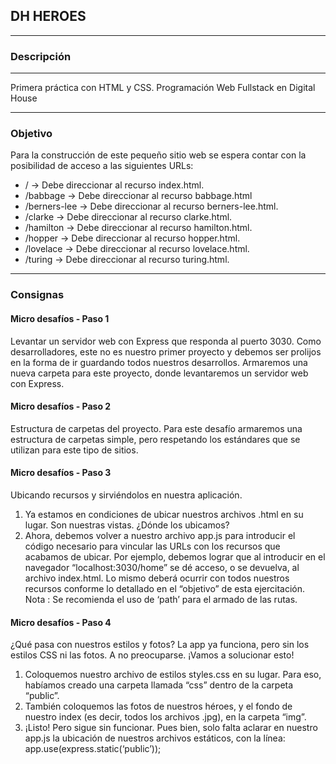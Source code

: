 ## DH HEROES
---

### Descripción
---

Primera práctica con HTML y CSS. Programación Web Fullstack en Digital House

---

### Objetivo

Para la construcción de este pequeño sitio web se espera contar con la posibilidad de
acceso a las siguientes URLs:

- / -> Debe direccionar al recurso index.html.
- /babbage -> Debe direccionar al recurso babbage.html
- /berners-lee -> Debe direccionar al recurso berners-lee.html.
- /clarke -> Debe direccionar al recurso clarke.html.
- /hamilton -> Debe direccionar al recurso hamilton.html.
- /hopper -> Debe direccionar al recurso hopper.html.
- /lovelace -> Debe direccionar al recurso lovelace.html.
- /turing -> Debe direccionar al recurso turing.html.

---

### Consignas

#### Micro desafíos - Paso 1

Levantar un servidor web con Express que responda al puerto 3030.
Como desarrolladores, este no es nuestro primer proyecto y debemos ser prolijos
en la forma de ir guardando todos nuestros desarrollos. Armaremos una nueva
carpeta para este proyecto, donde levantaremos un servidor web con Express.

#### Micro desafíos - Paso 2

Estructura de carpetas del proyecto.
Para este desafío armaremos una estructura de carpetas simple, pero respetando
los estándares que se utilizan para este tipo de sitios.

#### Micro desafíos - Paso 3
Ubicando recursos y sirviéndolos en nuestra aplicación.
1. Ya estamos en condiciones de ubicar nuestros archivos .html en su lugar.
Son nuestras vistas. ¿Dónde los ubicamos?
2. Ahora, debemos volver a nuestro archivo app.js para introducir el código
necesario para vincular las URLs con los recursos que acabamos de ubicar.
Por ejemplo, debemos lograr que al introducir en el navegador
“localhost:3030/home” se dé acceso, o se devuelva, al archivo index.html. Lo
mismo deberá ocurrir con todos nuestros recursos conforme lo detallado en
el “objetivo” de esta ejercitación.
Nota : Se recomienda el uso de ‘path’ para el armado de las rutas.

#### Micro desafíos - Paso 4

¿Qué pasa con nuestros estilos y fotos?
La app ya funciona, pero sin los estilos CSS ni las fotos. A no preocuparse. ¡Vamos a
solucionar esto!
1. Coloquemos nuestro archivo de estilos styles.css en su lugar. Para eso,
habíamos creado una carpeta llamada “css” dentro de la carpeta “public”.
2. También coloquemos las fotos de nuestros héroes, y el fondo de nuestro
index (es decir, todos los archivos .jpg), en la carpeta “img”.
3. ¡Listo! Pero sigue sin funcionar. Pues bien, solo falta aclarar en nuestro app.js
la ubicación de nuestros archivos estáticos, con la línea:
app.use(express.static(‘public’));

